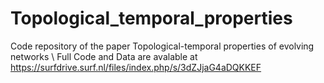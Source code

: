 # Topological_temporal_properties
Code repository of the paper Topological-temporal properties of evolving networks \\
Full Code and Data are avalable at https://surfdrive.surf.nl/files/index.php/s/3dZJjaG4aDQKKEF

